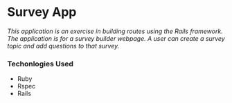 # Survey App

_This application is an exercise in building routes using the Rails framework. The application is for a survey builder webpage. A user can create a survey topic and add questions to that survey._

### Techonlogies Used 

* Ruby 
* Rspec
* Rails 

